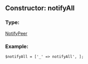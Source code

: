 ## Constructor: notifyAll  

### Type: 

[NotifyPeer](../types/NotifyPeer.md)
### Example:

```
$notifyAll = ['_' => notifyAll', ];
```